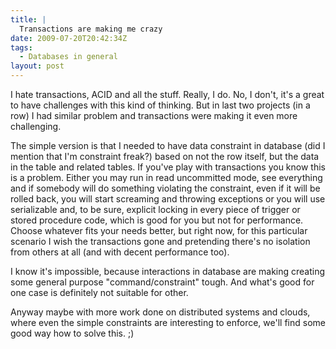 ```yaml
---
title: |
  Transactions are making me crazy
date: 2009-07-20T20:42:34Z
tags:
  - Databases in general
layout: post
---
```

I hate transactions, ACID and all the stuff. Really, I do. No, I don't, it's a great to have challenges with this kind of thinking. But in last two projects (in a row) I had similar problem and transactions were making it even more challenging.

The simple version is that I needed to have data constraint in database (did I mention that I'm constraint freak?) based on not the row itself, but the data in the table and related tables. If you've play with transactions you know this is a problem. Either you may run in read uncommitted mode, see everything and if somebody will do something violating the constraint, even if it will be rolled back, you will start screaming and throwing exceptions or you will use serializable and, to be sure, explicit locking in every piece of trigger or stored procedure code, which is good for you but not for performance. Choose whatever fits your needs better, but right now, for this particular scenario I wish the transactions gone and pretending there's no isolation from others at all (and with decent performance too).

I know it's impossible, because interactions in database are making creating some general purpose "command/constraint" tough. And what's good for one case is definitely not suitable for other.

Anyway maybe with more work done on distributed systems and clouds, where even the simple constraints are interesting to enforce, we'll find some good way how to solve this. ;)